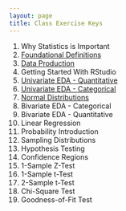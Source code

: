 ```yaml
---
layout: page
title: Class Exercise Keys
---
```


1. Why Statistics is Important
1. [Foundational Definitions](Foundational_Definitions.html)
1. [Data Production](Data_Production.html)
1. Getting Started With RStudio
1. [Univariate EDA - Quantitative](UnivEDA_Quantitative.html)
1. [Univariate EDA - Categorical](UnivEDA_Categorical.html)
1. [Normal Distributions](Normal_Distributions.html)
1. Bivariate EDA - Categorical
1. Bivariate EDA - Quantitative
1. Linear Regression
1. Probability Introduction
1. Sampling Distributions
1. Hypothesis Testing
1. Confidence Regions
1. 1-Sample Z-Test
1. 1-Sample t-Test
1. 2-Sample t-Test
1. Chi-Square Test
1. Goodness-of-Fit Test
